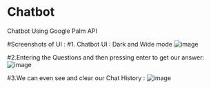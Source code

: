# Chatbot
Chatbot Using Google Palm API

#Screenshots of UI :
#1. Chatbot UI : Dark and Wide mode
![image](https://github.com/Jarvis-AI007/Chatbot/assets/93638641/0a02e571-7e02-4b01-a021-a85953c45b17)



#2.Entering the Questions and then pressing enter to get our answer:
![image](https://github.com/Jarvis-AI007/Chatbot/assets/93638641/72ede3c7-d298-44f6-be20-deb3ba3a4b48)




 #3.We can even see and clear our Chat History :
![image](https://github.com/Jarvis-AI007/Chatbot/assets/93638641/2ebfe073-b322-4ccd-b3d8-82d2ce2b9240)























